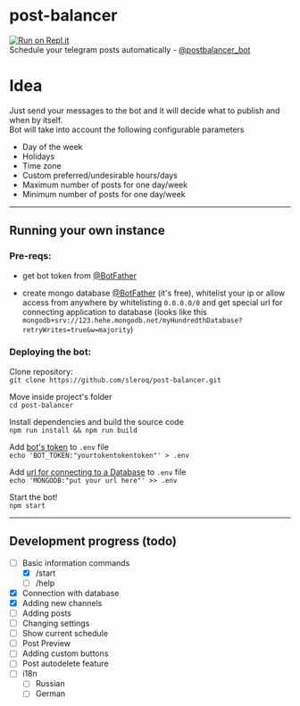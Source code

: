 # post-balancer
[![Run on Repl.it](https://repl.it/badge/github/sleroq/post-balancer)](https://repl.it/github/sleroq/post-balancer)\
 Schedule your telegram posts automatically - [@postbalancer_bot](https://t.me/postbalancer_bot)

# Idea
 Just send your messages to the bot and it will decide what to publish and when by itself.\
 Bot will take into account the following configurable parameters
 - Day of the week
 - Holidays
 - Time zone
 - Custom preferred/undesirable hours/days
 - Maximum number of posts for one day/week
 - Minimum number of posts for one day/week

---
## Running your own instance

### Pre-reqs:
 - <p id="what-token">get bot token from <a href="https://t.me/BotFather">@BotFather</a></p>
 - <p id="what-database">create mongo database <a href="https://www.mongodb.com/try">@BotFather</a> (it's free), whitelist your ip or allow access from anywhere by whitelisting <code>0.0.0.0/0</code> and get special url for connecting application to database (looks like this <code>mongodb+srv://123.hehe.mongodb.net/myHundredthDatabase?retryWrites=true&w=majority</code>)</p>

 ### Deploying the bot:
 Clone repository:\
 ```git clone https://github.com/sleroq/post-balancer.git```
 
 Move inside project's folder\
 `cd post-balancer`

 Install dependencies and build the source code\
 `npm run install && npm run build`

 Add <a href="#what-token">bot's token</a> to `.env` file\
 `echo 'BOT_TOKEN:"yourtokentokentoken"' > .env`

 Add <a href="#what-database">url for connecting to a Database</a> to `.env` file\
 `echo 'MONGODB:"put your url here"' >> .env`

 Start the bot!\
 `npm start`

 ---
 ## Development progress (todo)
 - [ ] Basic information commands
   - [x] /start
   - [ ] /help
 - [x] Connection with database
 - [x] Adding new channels
 - [ ] Adding posts
 - [ ] Changing settings
 - [ ] Show current schedule
 - [ ] Post Preview
 - [ ] Adding custom buttons
 - [ ] Post autodelete feature
 - [ ] i18n
   - [ ] Russian
   - [ ] German